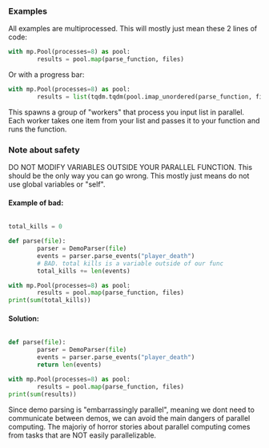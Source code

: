 ### Examples

All examples are multiprocessed. This will mostly just mean these 2 lines of code:
```python
with mp.Pool(processes=8) as pool:
        results = pool.map(parse_function, files)
```
Or with a progress bar:
```python
with mp.Pool(processes=8) as pool:
        results = list(tqdm.tqdm(pool.imap_unordered(parse_function, files), total=len(files)))
```
This spawns a group of "workers" that process you input list in parallel. Each worker takes one item from your list and passes it to your function and runs the function.

### Note about safety
DO NOT MODIFY VARIABLES OUTSIDE YOUR PARALLEL FUNCTION. This should be the only way you can go wrong. This mostly just means do not use global variables or "self".

#### Example of bad:
```python

total_kills = 0

def parse(file):
        parser = DemoParser(file)
        events = parser.parse_events("player_death")
        # BAD. total kills is a variable outside of our func
        total_kills += len(events)

with mp.Pool(processes=8) as pool:
        results = pool.map(parse_function, files)
print(sum(total_kills))
```
#### Solution:
```python

def parse(file):
        parser = DemoParser(file)
        events = parser.parse_events("player_death")
        return len(events)

with mp.Pool(processes=8) as pool:
        results = pool.map(parse_function, files)
print(sum(results))
```




Since demo parsing is "embarrassingly parallel", meaning we dont need to communicate between demos, we can avoid the main dangers of parallel computing. The majoriy of horror stories about parallel computing comes from tasks that are NOT easily parallelizable.